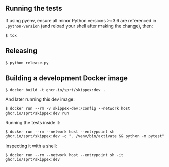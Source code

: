 ## Running the tests

If using pyenv, ensure all minor Python versions >=3.6 are referenced in
`.python-version` (and reload your shell after making the change), then:

```console
$ tox
```

## Releasing

```console
$ python release.py
```

## Building a development Docker image

```console
$ docker build -t ghcr.io/sprt/skippex:dev .
```

And later running this dev image:

```console
$ docker run --rm -v skippex-dev:/config --network host ghcr.io/sprt/skippex:dev run
```

Running the tests inside it:

```console
$ docker run --rm --network host --entrypoint sh ghcr.io/sprt/skippex:dev -c ". /venv/bin/activate && python -m pytest"
```

Inspecting it with a shell:

```console
$ docker run --rm --network host --entrypoint sh -it ghcr.io/sprt/skippex:dev
```
